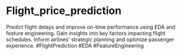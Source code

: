 # Flight_price_prediction
Predict flight delays and improve on-time performance using EDA and feature engineering. Gain insights into key factors impacting flight schedules. Inform airlines' strategic planning and optimize passenger experience. #FlightPrediction #EDA #FeatureEngineering
